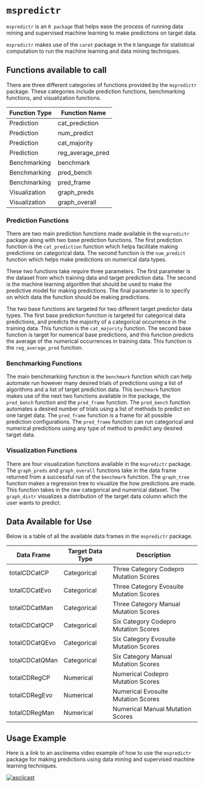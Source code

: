 # `mspredictr`

`mspredictr` is an `R package` that helps ease the process of running data mining and supervised machine learning to make predictions on target data.

`mspredictr` makes use of the `caret` package in the `R` language for statistical computation to run the machine learning and data mining techniques.

## Functions available to call

There are three different categories of functions provided by the `mspredictr` package. These categories include prediction functions, benchmarking functions, and visualization functions.

| Function Type | Function Name    |
|---------------|------------------|
| Prediction    | cat_prediction   |
| Prediction    | num_predict      |
| Prediction    | cat_majority     |
| Prediction    | reg_average_pred |
| Benchmarking  | benchmark        |
| Benchmarking  | pred_bench       |
| Benchmarking  | pred_frame       |
| Visualization | graph_preds      |
| Visualization | graph_overall    |

### Prediction Functions

There are two main prediction functions made available in the `mspredictr` package along with two base prediction functions. The first prediction function is the `cat_prediction` function which helps facilitate making predictions on categorical data. The second function is the `num_predict` function which helps make predictions on numerical data types.

These two functions take require three parameters. The first parameter is the dataset from which training data and target prediction data. The second is the machine learning algorithm that should be used to make the predictive model for making predictions. The final parameter is to specify on which data the function should be making predictions.

The two base functions are targeted for two different target predictor data types. The first base prediction function is targeted for categorical data predictions, and predicts the majority of a categorical occurrence in the training data. This function is the `cat_majority` function. The second base function is target for numerical base predictions, and this function predicts the average of the numerical occurrences in training data. This function is the `reg_average_pred` function.

### Benchmarking Functions

The main benchmarking function is the `benchmark` function which can help automate run however many desired trials of predictions using a list of algorithms and a list of target prediction data.
This `benchmark` function makes use of the next two functions available in the package, the `pred_bench` function and the `pred_frame` function. The `pred_bench` function automates a desired number of trials using a list of methods to predict on one target data. The `pred_frame` function is a frame for all possible prediction configurations. The `pred_frame` function can run categorical and numerical predictions using any type of method to predict any desired target data.

### Visualization Functions

There are four visualization functions available in the `mspredictr` package. The `graph_preds` and `graph_overall` functions take in the data frame returned from a successful run of the `benchmark` function. The `graph_tree` function makes a regression tree to visualize the how predictions are made. This function takes in the raw categorical and numerical dataset. The `graph_distr` visualizes a distribution of the target data column which the user wants to predict. 

## Data Available for Use

Below is a table of all the available data frames in the `mspredictr` package.

| Data Frame     | Target Data Type | Description                             |
|----------------|------------------|-----------------------------------------|
| totalCDCatCP   | Categorical      | Three Category Codepro Mutation Scores  |
| totalCDCatEvo  | Categorical      | Three Category Evosuite Mutation Scores |
| totalCDCatMan  | Categorical      | Three Category Manual Mutation Scores   |
| totalCDCatQCP  | Categorical      | Six Category Codepro Mutation Scores    |
| totalCDCatQEvo | Categorical      | Six Category Evosuite Mutation Scores   |
| totalCDCatQMan | Categorical      | Six Category Manual Mutation Scores     |
| totalCDRegCP   | Numerical        | Numerical Codepro Mutation Scores       |
| totalCDRegEvo  | Numerical        | Numerical Evosuite Mutation Scores      |
| totalCDRegMan  | Numerical        | Numerical Manual Mutation Scores        |

## Usage Example

Here is a link to an asciinema video example of how to use the `mspredictr` package for making predictions using data mining and supervised machine learning techniques.

[![asciicast](https://asciinema.org/a/41901.png)](https://asciinema.org/a/41901)
